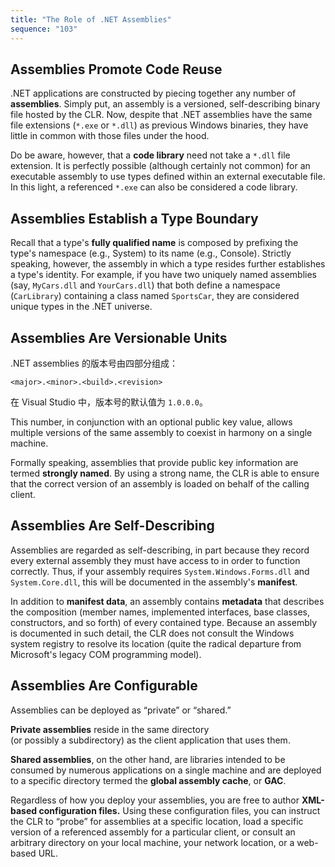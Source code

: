 ```yaml
---
title: "The Role of .NET Assemblies"
sequence: "103"
---
```



## Assemblies Promote Code Reuse

.NET applications are constructed by piecing together any number of **assemblies**.
Simply put, an assembly is a versioned, self-describing binary file hosted by the CLR.
Now, despite that .NET assemblies have the same file extensions (`*.exe` or `*.dll`) as previous Windows binaries,
they have little in common with those files under the hood.

Do be aware, however, that a **code library** need not take a `*.dll` file extension.
It is perfectly possible (although certainly not common)
for an executable assembly to use types defined within an external executable file.
In this light, a referenced `*.exe` can also be considered a code library.

## Assemblies Establish a Type Boundary

Recall that a type's **fully qualified name** is composed
by prefixing the type's namespace (e.g., System) to its name (e.g., Console).
Strictly speaking, however, the assembly in which a type resides further establishes a type's identity.
For example, if you have two uniquely named assemblies (say, `MyCars.dll` and `YourCars.dll`) that
both define a namespace (`CarLibrary`) containing a class named `SportsCar`,
they are considered unique types in the .NET universe.

## Assemblies Are Versionable Units

.NET assemblies 的版本号由四部分组成：

```text
<major>.<minor>.<build>.<revision>
```

在 Visual Studio 中，版本号的默认值为 `1.0.0.0`。


This number, in conjunction with an optional public key value,
allows multiple versions of the same assembly to coexist in harmony on a single machine.

Formally speaking, assemblies that provide public key information are termed **strongly named**.
By using a strong name, the CLR is able to ensure that the correct version of an
assembly is loaded on behalf of the calling client.

## Assemblies Are Self-Describing

Assemblies are regarded as self-describing,
in part because they record every external assembly
they must have access to in order to function correctly.
Thus, if your assembly requires `System.Windows.Forms.dll` and `System.Core.dll`,
this will be documented in the assembly's **manifest**.

In addition to **manifest data**, an assembly contains **metadata** that describes the composition
(member names, implemented interfaces, base classes, constructors, and so forth) of every contained type.
Because an assembly is documented in such detail,
the CLR does not consult the Windows system registry to resolve its location
(quite the radical departure from Microsoft's legacy COM programming model).

## Assemblies Are Configurable

Assemblies can be deployed as “private” or “shared.”

**Private assemblies** reside in the same directory  
(or possibly a subdirectory) as the client application that uses them.

**Shared assemblies**, on the other hand, are libraries intended to be consumed by numerous applications
on a single machine and are deployed to a
specific directory termed the **global assembly cache**, or **GAC**.

Regardless of how you deploy your assemblies, you are free to author **XML-based configuration files.**
Using these configuration files, you can instruct the CLR to “probe” for assemblies at a specific location,
load a specific version of a referenced assembly for a particular client,
or consult an arbitrary directory on your local machine, your network location, or a web-based URL.
